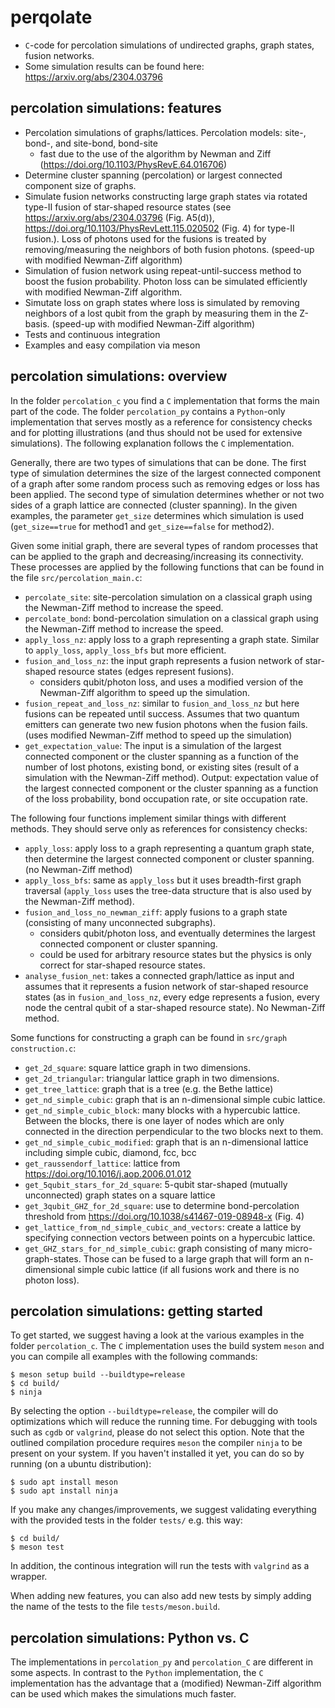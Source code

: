 # perqolate
- ```C```-code for percolation simulations of undirected graphs, graph states, fusion networks.
- Some simulation results can be found here: https://arxiv.org/abs/2304.03796

## percolation simulations: features
- Percolation simulations of graphs/lattices. Percolation models: site-, bond-, and site-bond, bond-site
    - fast due to the use of the algorithm by Newman and Ziff (https://doi.org/10.1103/PhysRevE.64.016706)
- Determine cluster spanning (percolation) or largest connected component size of graphs.
- Simulate fusion networks constructing large graph states via rotated type-II fusion of star-shaped resource states (see https://arxiv.org/abs/2304.03796 (Fig. A5(d)), https://doi.org/10.1103/PhysRevLett.115.020502 (Fig. 4) for type-II fusion.). Loss of photons used for the fusions is treated by removing/measuring the neighbors of both fusion photons. (speed-up with modified Newman-Ziff algorithm)
- Simulation of fusion network using repeat-until-success method to boost the fusion probability. Photon loss can be simulated efficiently with modified Newman-Ziff algorithm.
- Simutate loss on graph states where loss is simulated by removing neighbors of a lost qubit from the graph by measuring them in the Z-basis. (speed-up with modified Newman-Ziff algorithm)
- Tests and continuous integration
- Examples and easy compilation via meson

## percolation simulations: overview

In the folder ```percolation_c``` you find a ```C``` implementation that forms the main part of the code. The folder ```percolation_py``` contains a ```Python```-only implementation that serves mostly as a reference for consistency checks and for plotting illustrations (and thus should not be used for extensive simulations). The following explanation follows the ```C``` implementation.

Generally, there are two types of simulations that can be done. The first type of simulation determines the size of the largest connected component of a graph after some random process such as removing edges or loss has been applied. The second type of simulation determines whether or not two sides of a graph lattice are connected (cluster spanning). In the given examples, the parameter ```get_size``` determines which simulation is used (```get_size==true``` for method1 and ```get_size==false``` for method2).

Given some initial graph, there are several types of random processes that can be applied to the graph and decreasing/increasing its connectivity. These processes are applied by the following functions that can be found in the file ```src/percolation_main.c```:
- ```percolate_site```: site-percolation simulation on a classical graph using the Newman-Ziff method to increase the speed.
- ```percolate_bond```: bond-percolation simulation on a classical graph using the Newman-Ziff method to increase the speed.
- ```apply_loss_nz```: apply loss to a graph representing a graph state. Similar to ```apply_loss```, ```apply_loss_bfs``` but more efficient.
- ```fusion_and_loss_nz```: the input graph represents a fusion network of star-shaped resource states (edges represent fusions).
  - considers qubit/photon loss, and uses a modified version of the Newman-Ziff algorithm to speed up the simulation.
- ```fusion_repeat_and_loss_nz```: similar to ```fusion_and_loss_nz``` but here fusions can be repeated until success. Assumes that two quantum emitters can generate two new fusion photons when the fusion fails. (uses modified Newman-Ziff method to speed up the simulation)
- ```get_expectation_value```: The input is a simulation of the largest connected component or the cluster spanning as a function of the number of lost photons, existing bond, or existing sites (result of a simulation with the Newman-Ziff method). Output: expectation value of the largest connected component or the cluster spanning as a function of the loss probability, bond occupation rate, or site occupation rate.

The following four functions implement similar things with different methods. They should serve only as references for consistency checks:
- ```apply_loss```: apply loss to a graph representing a quantum graph state, then determine the largest connected component or cluster spanning. (no Newman-Ziff method)
- ```apply_loss_bfs```: same as ```apply_loss``` but it uses breadth-first graph traversal (```apply_loss``` uses the tree-data structure that is also used by the Newman-Ziff method).
- ```fusion_and_loss_no_newman_ziff```: apply fusions to a graph state (consisting of many unconnected subgraphs).
  - considers qubit/photon loss, and eventually determines the largest connected component or cluster spanning.
  - could be used for arbitrary resource states but the physics is only correct for star-shaped resource states.
- ```analyse_fusion_net```: takes a connected graph/lattice as input and assumes that it represents a fusion network of star-shaped resource states (as in ```fusion_and_loss_nz```, every edge represents a fusion, every node the central qubit of a star-shaped resource state). No Newman-Ziff method.

Some functions for constructing a graph can be found in ```src/graph construction.c```:
- ```get_2d_square```: square lattice graph in two dimensions.
- ```get_2d_triangular```: triangular lattice graph in two dimensions.
- ```get_tree_lattice```: graph that is a tree (e.g. the Bethe lattice)
- ```get_nd_simple_cubic```: graph that is an n-dimensional simple cubic lattice.
- ```get_nd_simple_cubic_block```: many blocks with a hypercubic lattice. Between the blocks, there is one layer of nodes which are only connected in the direction perpendicular to the two blocks next to them.
- ```get_nd_simple_cubic_modified```: graph that is an n-dimensional lattice including simple cubic, diamond, fcc, bcc
- ```get_raussendorf_lattice```: lattice from https://doi.org/10.1016/j.aop.2006.01.012
- ```get_5qubit_stars_for_2d_square```: 5-qubit star-shaped (mutually unconnected) graph states on a square lattice
- ```get_3qubit_GHZ_for_2d_square```: use to determine bond-percolation threshold from https://doi.org/10.1038/s41467-019-08948-x (Fig. 4)
- ```get_lattice_from_nd_simple_cubic_and_vectors```: create a lattice by specifying connection vectors between points on a hypercubic lattice.
- ```get_GHZ_stars_for_nd_simple_cubic```: graph consisting of many micro-graph-states. Those can be fused to a large graph that will form an n-dimensional simple cubic lattice (if all fusions work and there is no photon loss).

## percolation simulations: getting started

To get started, we suggest having a look at the various examples in the folder ```percolation_c```. The ```C``` implementation uses the build system ```meson``` and you can compile all examples with the following commands:

```
$ meson setup build --buildtype=release
$ cd build/
$ ninja
```

By selecting the option ```--buildtype=release```, the compiler will do optimizations which will reduce the running time. For debugging with tools such as ```cgdb``` or ```valgrind```, please do not select this option. Note that the outlined compilation procedure requires ```meson``` the compiler ```ninja``` to be present on your system. If you haven't installed it yet, you can do so by running (on a ubuntu distribution):

```
$ sudo apt install meson
$ sudo apt install ninja
```

If you make any changes/improvements, we suggest validating everything with the provided tests in the folder ```tests/``` e.g. this way:
```
$ cd build/
$ meson test
```
In addition, the continous integration will run the tests with ```valgrind``` as a wrapper.

When adding new features, you can also add new tests by simply adding the name of the tests to the file ```tests/meson.build```.

## percolation simulations: Python vs. C
The implementations in ```percolation_py``` and ```percolation_C``` are different in some aspects. In contrast to the ```Python``` implementation, the ```C``` implementation has the advantage that a (modified) Newman-Ziff algorithm can be used which makes the simulations much faster.
